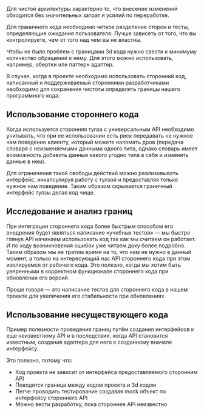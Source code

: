 Для чистой архитектуры характерно то, что внесение изменений обходится без значительных затрат и усилий по переработке.

Для граничного кода необходимо четкое разделение сторон и тесты, определяющие ожидания пользователя. Лучше зависеть от того, что вы контролируете, чем от того над чем вы не властны.

Чтобы не было проблем с границами 3d кода нужно свести к минимуму количество обращений к нему. Для этого можно использовать, например, обертки или паттерн адаптер.

В случае, когда в проекте необходимо использовать сторонний код, написанный и поддерживаемый сторонними разработчиками необходимо для сохранения чистоты определять границы нашего программного кода.

## Использование стороннего кода

Когда используется сторонняя тулза с универсальным API необходимо учитывать, что при ее использовании есть риск передавать не нужное нам поведение клиенту, который можете наломать дров (передача словаря с неизменяемыми данными одного типа, однако словарь имеет возможность добавить данные какого угодно типа в себя и изменять данные в нем).

Для ограничения такой свободы действий можно реализовывать интерфейс, инкапсулируя работу с тулзой и предоставляя только нужное нам поведение. Таким образом скрывается граничный интерфейс тулзы делая код чище.

## Исследование и анализ границ

При интеграции стороннего кода более быстрым способом его внедрения будет являться написание «учебных тестов» — мы быстро глянув API начинаем использовать код так как мы считаем он работает. И по ходу возникновения ошибок уже читаем доку более подробно. Таким образом мы не тратим время на то, что нам не нужно в данный момент, а только на интересующий нас API стороннего кода при этом изолируемся от рабочего кода. Это полезно, когда мы хотим быть уверенными в корректном функционале стороннего кода при обновлении его версий.

Проще говоря — это написание тестов для стороннего кода в нашем проекте для увеличения его стабильности при обновлениях.

## Использование несуществующего кода

Пример полезности проведения границ путём создания интерфейсов к еще неизвестному API и в последствии, когда API становится известным, создания адаптера для него к созданному вначале интерфейсу.

Это полезно, потому что:

- Код проекта не зависит от интерфейса предоставляемого сторонним API
- Поводится граница между кодом проекта и 3d кодом
- Легче проводить тестирование создавая mock объект по интерфейсу стороннего API
- Можно вести разработку, пока стороннее API неизвестно
